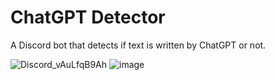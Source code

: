 # ChatGPT Detector
A Discord bot that detects if text is written by ChatGPT or not.



![Discord_vAuLfqB9Ah](https://user-images.githubusercontent.com/34923485/223352305-8f635956-f486-4017-8172-f14017c61d01.gif)
![image](https://user-images.githubusercontent.com/34923485/223352236-67992523-0f94-436f-91be-f73481269dfa.png)
